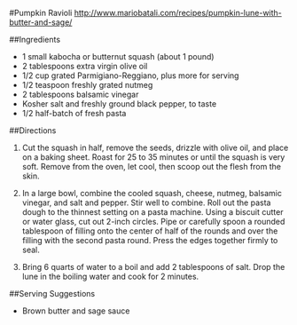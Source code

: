 #Pumpkin Ravioli
http://www.mariobatali.com/recipes/pumpkin-lune-with-butter-and-sage/

##Ingredients
- 1 small kabocha or butternut squash (about 1 pound)
- 2 tablespoons extra virgin olive oil
- 1/2 cup grated Parmigiano-Reggiano, plus more for serving
- 1/2 teaspoon freshly grated nutmeg
- 2 tablespoons balsamic vinegar
- Kosher salt and freshly ground black pepper, to taste
- 1/2 half-batch of fresh pasta

##Directions

1. Cut the squash in half, remove the seeds, drizzle with olive oil, and place on a baking sheet. Roast for 25 to 35 minutes or until the squash is very soft. Remove from the oven, let cool, then scoop out the flesh from the skin.
 
2. In a large bowl, combine the cooled squash, cheese, nutmeg, balsamic vinegar, and salt and pepper. Stir well to combine.
Roll out the pasta dough to the thinnest setting on a pasta machine. Using a biscuit cutter or water glass, cut out 2-inch circles. Pipe or carefully spoon a rounded tablespoon of filling onto the center of half of the rounds and over the filling with the second pasta round. Press the edges together firmly to seal.
 
3. Bring 6 quarts of water to a boil and add 2 tablespoons of salt. Drop the lune in the boiling water and cook for 2 minutes.

##Serving Suggestions
- Brown butter and sage sauce